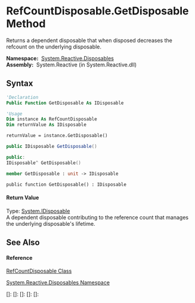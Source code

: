 # RefCountDisposable.GetDisposable Method

Returns a dependent disposable that when disposed decreases the refcount on the underlying disposable.

**Namespace:**  [System.Reactive.Disposables](System.Reactive.Disposables\System.Reactive.Disposables.md)  
**Assembly:**  System.Reactive (in System.Reactive.dll)

## Syntax

```vb
'Declaration
Public Function GetDisposable As IDisposable
```

```vb
'Usage
Dim instance As RefCountDisposable
Dim returnValue As IDisposable

returnValue = instance.GetDisposable()
```

```csharp
public IDisposable GetDisposable()
```

```c++
public:
IDisposable^ GetDisposable()
```

```fsharp
member GetDisposable : unit -> IDisposable 
```

```jscript
public function GetDisposable() : IDisposable
```

#### Return Value

Type: [System.IDisposable](https://msdn.microsoft.com/en-us/library/aax125c9)  
A dependent disposable contributing to the reference count that manages the underlying disposable's lifetime.

## See Also

#### Reference

[RefCountDisposable Class](RefCountDisposable\RefCountDisposable.md)

[System.Reactive.Disposables Namespace](System.Reactive.Disposables\System.Reactive.Disposables.md)

[]: 
[]: 
[]: 
[]: 
[]: 